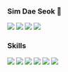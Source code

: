 ### Sim Dae Seok 👋

<a href="https://bigstone-coding.tistory.com" target="_blank"><img src="https://img.shields.io/badge/BLOG-3DDC84?style=flat-square&logo=Naver&logoColor=white"/></a>
<img src="https://img.shields.io/badge/sds7150sds@gmail.com-EA4335?style=flat-square&logo=Gmail&logoColor=white"/>
<img src="https://img.shields.io/badge/sds7150sds@gmail.com-EA4335?style=flat-square&logo=Gmail&logoColor=white"/>
<a href="https://www.instagram.com/ds_bigstone/" target="_blank"><img src="https://img.shields.io/badge/ds_bigstone-E4405F?style=flat-square&logo=Instagram&logoColor=white"/></a>


### Skills
<img src="https://img.shields.io/badge/springboot-6DB33F?style=flat-square&logo=Spring&logoColor=white"/>
<img src="https://img.shields.io/badge/FastAPI-009688?style=flat-square&logo=FastAPI&logoColor=white"/>
<img src="https://img.shields.io/badge/MySQL-4479A1?style=flat-square&logo=MySQL&logoColor=white"/>
<img src="https://img.shields.io/badge/AWS-232F3E?style=flat-square&logo=AWS&logoColor=white"/>
<img src="https://img.shields.io/badge/Docker-2396ED?style=flat-square&logo=Docker&logoColor=white"/>
<img src="https://img.shields.io/badge/FastAPI-009688?style=flat-square&logo=FastAPI&logoColor=white"/>



<!--
**bigstone0/bigstone0** is a ✨ _special_ ✨ repository because its `README.md` (this file) appears on your GitHub profile.

Here are some ideas to get you started:

- 🔭 I’m currently working on ...
- 🌱 I’m currently learning ...
- 👯 I’m looking to collaborate on ...
- 🤔 I’m looking for help with ...
- 💬 Ask me about ...
- 📫 How to reach me: ...
- 😄 Pronouns: ...
- ⚡ Fun fact: ...
-->
